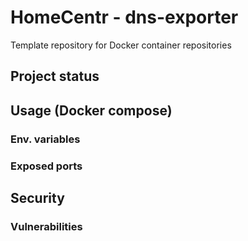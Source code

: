 # HomeCentr - dns-exporter
Template repository for Docker container repositories

## Project status

## Usage (Docker compose)

### Env. variables
### Exposed ports

## Security

### Vulnerabilities